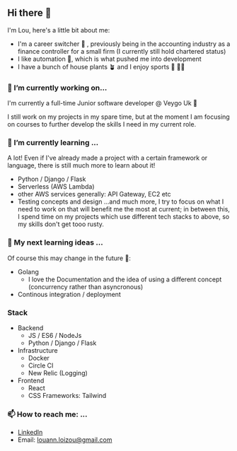 ## Hi there 👋
I'm Lou, here's a little bit about me:

- I'm a career switcher 🔄 , previously being in the accounting industry as a finance controller for a small firm (I currently still hold chartered status)
- I like automation 🤖, which is what pushed me into development
- I have a bunch of house plants 🪴 and I enjoy sports 🏒 🧗‍♀️

### 🔭 I’m currently working on...
I'm currently a full-time Junior software developer @ Veygo Uk 🚙

I still work on my projects in my spare time, but at the moment I am focusing on courses to further develop the skills I need in my current role.

### 🌱 I’m currently learning ...
A lot! Even if I've already made a project with a certain framework or language, there is still much more to learn about it!
- Python / Django / Flask
- Serverless (AWS Lambda)
- other AWS services generally: API Gateway, EC2 etc
- Testing concepts and design
...and much more, I try to focus on what I need to work on that will benefit me the most at current; in between this, I spend time on my projects which use different tech stacks to above, so my skills don't get tooo rusty.

### 🤔 My next learning ideas ...
Of course this may change in the future 🤷:
- Golang 
    - I love the Documentation and the idea of using a different concept (concurrency rather than asyncronous)
- Continous integration / deployment

### Stack
- Backend
    - JS / ES6 / NodeJs
    - Python / Django / Flask
- Infrastructure
    - Docker
    - Circle CI
    - New Relic (Logging)
- Frontend
    - React
    - CSS Frameworks: Tailwind

### 📫 How to reach me: ...
- [LinkedIn](https://www.linkedin.com/in/louann-loizou/)
- Email: louann.loizou@gmail.com
